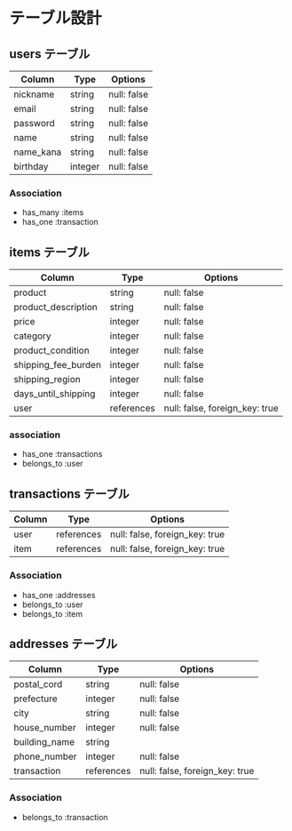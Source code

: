 # テーブル設計

## users テーブル

| Column    | Type    | Options     |
| --------  | ------  | ----------- |
| nickname  | string  | null: false |
| email     | string  | null: false |
| password  | string  | null: false |
| name      | string  | null: false |
| name_kana | string  | null: false |
| birthday  | integer | null: false |

### Association

- has_many :items
- has_one  :transaction

## items テーブル

| Column              | Type       | Options                        |
| ------------------- | ---------- | ------------------------------ |
| product             | string     | null: false                    |
| product_description | string     | null: false                    |
| price               | integer    | null: false                    |
| category            | integer    | null: false                    |
| product_condition   | integer    | null: false                    |
| shipping_fee_burden | integer    | null: false                    |
| shipping_region     | integer    | null: false                    |
| days_until_shipping | integer    | null: false                    |
| user                | references | null: false, foreign_key: true |

### association

- has_one    :transactions
- belongs_to :user

## transactions テーブル

| Column    | Type       | Options                        |
| --------- | ---------- | ------------------------------ |
| user      | references | null: false, foreign_key: true |
| item      | references | null: false, foreign_key: true |

### Association

- has_one    :addresses
- belongs_to :user
- belongs_to :item

## addresses テーブル

| Column        | Type       | Options                        |
| ------------  | ---------- | ------------------------------ |
| postal_cord   | string     | null: false                    |
| prefecture    | integer    | null: false                    |
| city          | string     | null: false                    |
| house_number  | integer    | null: false                    |
| building_name | string     |
| phone_number  | integer    | null: false                    |
| transaction   | references | null: false, foreign_key: true |

### Association

- belongs_to :transaction